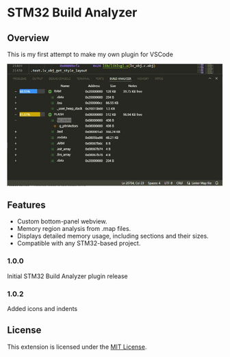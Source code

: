# STM32 Build Analyzer

## Overview

This is my first attempt to make my own plugin for VSCode

![Main view](images/2.JPG)

## Features

* Custom bottom-panel webview.
* Memory region analysis from .map files.
* Displays detailed memory usage, including sections and their sizes.
* Compatible with any STM32-based project.


### 1.0.0

Initial STM32 Build Analyzer plugin release

### 1.0.2

Added icons and indents

## License

This extension is licensed under the [MIT License](LICENSE).
